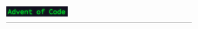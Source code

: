 [![aoc text](assets/aoc_text.png)](https://adventofcode.com/)

--------------------------------------------------------------------------------
